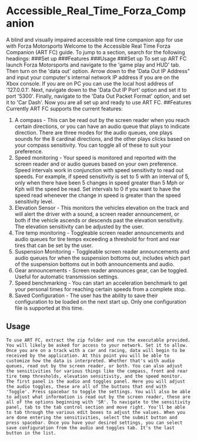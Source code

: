 # Accessible_Real_Time_Forza_Companion
A blind and visually impaired  accessible real time companion app for use with Forza Motorsports
Welcome to the Accessible Real Time Forza Companion (ART FC) guide.
To jump to a section, search for the following headings:
###Set up
###Features
###Usage
###Set up
    To set up ART FC launch Forza Motorsports and navigate to the 'game play and HUD' tab. Then turn on the 'data out' option. Arrow down to the 'Data Out IP Address" and input your computer's internal network IP address if you are on the Xbox console. If you are on PC you can use the local host address of '127.0.0.1'. Next, navigate down to the 'Data Out IP Port' option and set it to port '5300'. Finally, navigate to the 'Data Out Packet Format' option, and set it to 'Car Dash'. Now you are all set up and ready to use ART FC.
##Features
    Currently ART FC supports the current features:
1. A compass - This can be read out by the screen reader when you reach certain directions, or you can have an audio queue that plays to indicate direction. There are three modes for the audio queues, one plays sounds for the 8 cardinal directions, and the other plays clicks based on your compass sensitivity. You can toggle all of these to suit your preference.
2. Speed monitoring - Your speed is monitored and reported with the screen reader and or audio queues based on your own preference. Speed intervals work in conjunction with speed sensitivity to read out speeds. For example, if speed sensitivity is set to 5 with an interval of 5, only when there have been 5 changes in speed greater than 5 Mph or Kph will the speed be read. Set intervals to 0 if you want to have the speed read whenever the change in speed is greater than the speed sensitivity level.
3. Elevation Sensor - This monitors the vehicles elevation on the track and will alert the driver with a sound, a screen reader announcement, or both if the vehicle ascends or descends past the elevation sensitivity. The elevation sensitivity can be adjusted by the user.
4. Tire temp monitoring - Toggleable screen reader announcements and audio queues for tire temps exceeding a threshold for front and rear tires that can be set by the user.
5. Suspension Monitoring - Toggleable screen reader announcements and audio queues for when the suspension bottoms out, includes which part of the suspension bottoms out in both announcements and audio.
6. Gear announcements - Screen reader announces gear, can be toggled. Useful for automatic transmission settings.
7. Speed benchmarking - You can start an acceleration benchmark to get your personal times for reaching certain speeds from a complete stop.
8. Saved Configuration - The user has the ability to save their configuration to be loaded on the next start up. Only one configuration file is supported at this time.
## Usage
    To use ART FC, extract the zip folder and run the executable provided. You will likely be asked for access to your network. Set it to allow. Once you are on a track with a car and racing, data will begin to be received by the application. At this point you will be able to customize how the data is interpreted. Whether that's with audio queues, read out by the screen reader, or both. You can also adjust the sensitivities for various things like the compass, front and rear tire temp thresholds, elevation sensitivity, and the speed monitor. The first panel is the audio and toggles panel. Here you will adjust the audio toggles, these are all of the buttons that end with 'Toggle'. Press spacebar to toggle the settings. You will also be able to adjust what information is read out by the screen reader, these are all of the options beginning with 'SR'. To navigate to the sensitivity panel, tab to the tab control section and move right. You'll be able to tab through the various edit boxes to adjust the values. When you are done entering the sensitivities, select the submit button and press spacebar. Once you have your desired settings, you can select save configuration from the audio and toggles tab. It's the last button in the list.
